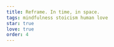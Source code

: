 ```yaml
---
title: Reframe. In time, in space.
tags: mindfulness stoicism human love
star: true
love: true
order: 4
---
```

